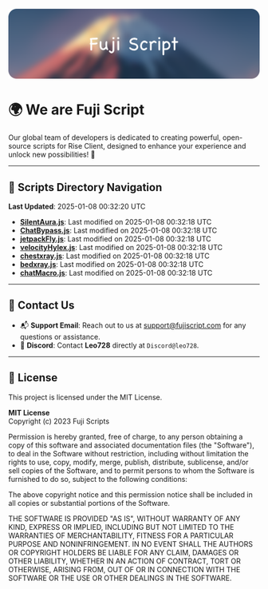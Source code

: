 ![Banner](.github/b.webp)

# 🌍 **We are Fuji Script**

Our global team of developers is dedicated to creating powerful, open-source scripts for Rise Client, designed to enhance your experience and unlock new possibilities! 🌟

---
<!-- SCRIPTS_NAVIGATION_START -->
## 📂 **Scripts Directory Navigation**

**Last Updated**: 2025-01-08 00:32:20 UTC

- **[SilentAura.js](scripts/SilentAura.js)**: Last modified on 2025-01-08 00:32:18 UTC
- **[ChatBypass.js](scripts/ChatBypass.js)**: Last modified on 2025-01-08 00:32:18 UTC
- **[jetpackFly.js](scripts/jetpackFly.js)**: Last modified on 2025-01-08 00:32:18 UTC
- **[velocityHylex.js](scripts/velocityHylex.js)**: Last modified on 2025-01-08 00:32:18 UTC
- **[chestxray.js](scripts/chestxray.js)**: Last modified on 2025-01-08 00:32:18 UTC
- **[bedxray.js](scripts/bedxray.js)**: Last modified on 2025-01-08 00:32:18 UTC
- **[chatMacro.js](scripts/chatMacro.js)**: Last modified on 2025-01-08 00:32:18 UTC

<!-- SCRIPTS_NAVIGATION_END -->

---

## 💬 **Contact Us**  
- 📬 **Support Email**: Reach out to us at [support@fujiscript.com](mailto:support@fujiscript.com) for any questions or assistance.  
- 💬 **Discord**: Contact **Leo728** directly at `Discord@leo728`.

---

## 📜 **License**

This project is licensed under the MIT License.  

**MIT License**  
Copyright (c) 2023 Fuji Scripts  

Permission is hereby granted, free of charge, to any person obtaining a copy of this software and associated documentation files (the "Software"), to deal in the Software without restriction, including without limitation the rights to use, copy, modify, merge, publish, distribute, sublicense, and/or sell copies of the Software, and to permit persons to whom the Software is furnished to do so, subject to the following conditions:  

The above copyright notice and this permission notice shall be included in all copies or substantial portions of the Software.  

THE SOFTWARE IS PROVIDED "AS IS", WITHOUT WARRANTY OF ANY KIND, EXPRESS OR IMPLIED, INCLUDING BUT NOT LIMITED TO THE WARRANTIES OF MERCHANTABILITY, FITNESS FOR A PARTICULAR PURPOSE AND NONINFRINGEMENT. IN NO EVENT SHALL THE AUTHORS OR COPYRIGHT HOLDERS BE LIABLE FOR ANY CLAIM, DAMAGES OR OTHER LIABILITY, WHETHER IN AN ACTION OF CONTRACT, TORT OR OTHERWISE, ARISING FROM, OUT OF OR IN CONNECTION WITH THE SOFTWARE OR THE USE OR OTHER DEALINGS IN THE SOFTWARE.  
